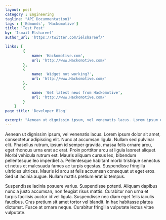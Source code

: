 ```yaml
---
layout: post
category : Engineering
tagline: "API Docummentation1"
tags : ['Edmunds', 'Hackomotive']
title: 'Test Post'
by: 'Ismail Elshareef'
author_url: 'https://twitter.com/ielshareef/'

links: [
		{
			name: 'Hackomotive.com',
			url: 'http://www.Hackomotive.com/'
		},
		{
			name: 'Widget not working?',
			url: 'http://www.Hackomotive.com/'
		},
		{
			name: 'Get latest news from Hackomotive',
			url: 'http://www.Hackomotive.com/'
		}
	]
page_title: 'Developer Blog'

excerpt: "Aenean ut dignissim ipsum, vel venenatis lacus. Lorem ipsum dolor sit amet, consectetur adipiscing elit. Nunc at accumsan ligula. Nullam sed pulvinar elit. Phasellus rutrum, ipsum id semper gravida, massa felis ornare arcu, eget rhoncus urna erat ac erat. Proin porttitor arcu at ligula laoreet aliquet. Morbi vehicula rutrum est. Mauris aliquam cursus leo, bibendum pellentesque leo imperdiet a. Pellentesque habitant morbi tristique senectus et netus et malesuada fames ac turpis egestas. Suspendisse fringilla ultricies ultrices. Mauris id arcu at felis accumsan consequat ut eget eros. Sed ut lacinia augue. Nullam mattis pretium erat id tempus..."
---
```


Aenean ut dignissim ipsum, vel venenatis lacus. Lorem ipsum dolor sit amet, consectetur adipiscing elit. Nunc at accumsan ligula. Nullam sed pulvinar elit. Phasellus rutrum, ipsum id semper gravida, massa felis ornare arcu, eget rhoncus urna erat ac erat. Proin porttitor arcu at ligula laoreet aliquet. Morbi vehicula rutrum est. Mauris aliquam cursus leo, bibendum pellentesque leo imperdiet a. Pellentesque habitant morbi tristique senectus et netus et malesuada fames ac turpis egestas. Suspendisse fringilla ultricies ultrices. Mauris id arcu at felis accumsan consequat ut eget eros. Sed ut lacinia augue. Nullam mattis pretium erat id tempus.

Suspendisse lacinia posuere varius. Suspendisse potenti. Aliquam dapibus nunc a justo accumsan, non feugiat risus mattis. Curabitur non urna et turpis facilisis auctor id vel ligula. Suspendisse nec diam eget felis iaculis faucibus. Cras pretium sit amet tortor vel blandit. In hac habitasse platea dictumst. Fusce at ornare neque. Curabitur fringilla vulputate lectus vitae vulputate.